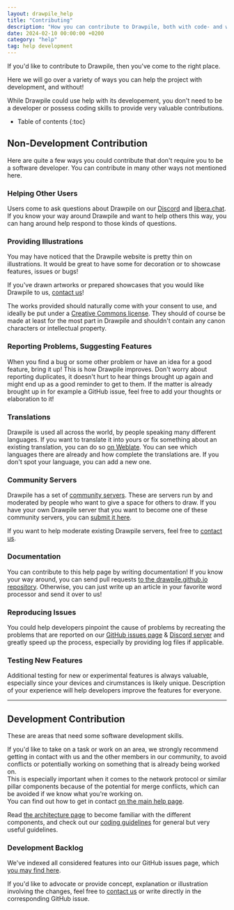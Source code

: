 ```yaml
---
layout: drawpile_help
title: "Contributing"
description: "How you can contribute to Drawpile, both with code- and without."
date: 2024-02-10 00:00:00 +0200
category: "help"
tag: help development
---
```


If you'd like to contribute to Drawpile, then you've come to the right place.

Here we will go over a variety of ways you can help the project with development, and without!

While Drawpile could use help with its developement, you don't need to be a developer or possess coding skills to provide very valuable contributions.


* Table of contents
{:toc}


## Non-Development Contribution

Here are quite a few ways you could contribute that don't require you to be a software developer. You can contribute in many other ways not mentioned here.

### Helping Other Users

Users come to ask questions about Drawpile on our [Discord](https://drawpile.net/discord/) and [libera.chat](https://drawpile.net/irc/). 
If you know your way around Drawpile and want to help others this way, you can hang around help respond to those kinds of questions.

### Providing Illustrations

You may have noticed that the Drawpile website is pretty thin on illustrations. It would be great to have some for decoration or to showcase features, issues or bugs!

If you've drawn artworks or prepared showcases that you would like Drawpile to us, [contact us](https://drawpile.net/help/)! 

The works provided should naturally come with your consent to use, and ideally be put under a [Creative Commons license](https://creativecommons.org/share-your-work/).
They should of course be made at least for the most part in Drawpile and shouldn't contain any canon characters or intellectual property.

### Reporting Problems, Suggesting Features

When you find a bug or some other problem or have an idea for a good feature, bring it up! This is how Drawpile improves. 
Don't worry about reporting duplicates, it doesn't hurt to hear things brought up again and might end up as a good reminder to get to them.
If the matter is already brought up in for example a GitHub issue, feel free to add your thoughts or elaboration to it!

### Translations

Drawpile is used all across the world, by people speaking many different languages. 
If you want to translate it into yours or fix something about an existing translation, you can do so [on Weblate](https://hosted.weblate.org/engage/drawpile/).
You can see which languages there are already and how complete the translations are. If you don't spot your language, you can add a new one.

### Community Servers

Drawpile has a set of [community servers](https://drawpile.net/communities/). These are servers run by and moderated by people who want to give a space for others to draw. 
If you have your own Drawpile server that you want to become one of these community servers, you can [submit it here](https://drawpile.net/communities/drawpile.net/ych/).

If you want to help moderate existing Drawpile servers, feel free to [contact us](https://drawpile.net/help/). 

### Documentation

You can contribute to this help page by writing documentation! 
If you know your way around, you can send pull requests [to the drawpile.github.io repository](https://github.com/drawpile/drawpile.github.io). 
Otherwise, you can just write up an article in your favorite word processor and send it over to us! 

### Reproducing Issues

You could help developers pinpoint the cause of problems by recreating the problems that are reported on our [GitHub issues page](https://github.com/drawpile/Drawpile/issues) & [Discord server](https://discord.gg/M3yyMpC) and greatly speed up the process, especially by providing log files if applicable.

### Testing New Features

Additional testing for new or experimental features is always valuable, especially since your devices and cirumstances is likely unique. Description of your experience will help developers improve the features for everyone.

---
## Development Contribution

These are areas that need some software development skills. 

If you'd like to take on a task or work on an area, we strongly recommend getting in contact with us and the other members in our community, to avoid conflicts or potentially working on something that is already being worked on.<br>
This is especially important when it comes to the network protocol or similar pillar components because of the potential for merge conflicts, which can be avoided if we know what you're working on.<br>
You can find out how to get in contact [on the main help page](https://drawpile.net/help/).

Read [the architecture page](architecture) to become familiar with the different components, and check out our [coding guidelines](https://docs.drawpile.net/help/development/codingguidelines) for general but very useful guidelines.

### Development Backlog
We've indexed all considered features into our GitHub issues page, which [you may find here](https://github.com/drawpile/Drawpile/issues). 

If you'd like to advocate or provide concept, explanation or illustration involving the changes, feel free to [contact us](https://drawpile.net/help/) or write directly in the corresponding GitHub issue.






